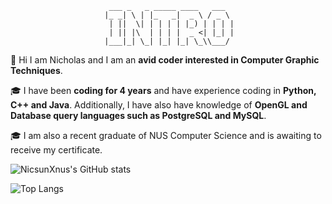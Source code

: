                           ___ _   _ _____ ____   ___  
                         |_ _| \ | |_   _|  _ \ / _ \ 
                          | ||  \| | | | | |_) | | | |
                          | || |\  | | | |  _ <| |_| |
                         |___|_| \_| |_| |_| \_\\___/                  

👋 Hi I am Nicholas and I am an <b>avid coder interested in Computer Graphic Techniques</b>. 

🎓 I have been <b>coding for 4 years</b> and have experience coding in <b>Python, C++ and Java</b>. Additionally, I have also have knowledge of <b>OpenGL and Database query languages such as PostgreSQL and MySQL</b>.

🎓 I am also a recent graduate of NUS Computer Science and is awaiting to receive my certificate.

![NicsunXnus's GitHub stats](https://github-readme-stats.vercel.app/api?username=nicsunxnus&show_icons=true&theme=radical&show=reviews,discussions_started,discussions_answered,prs_merged,prs_merged_percentage)

![Top Langs](https://github-readme-stats.vercel.app/api/top-langs/?username=nicsunxnus&layout=compact)
